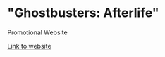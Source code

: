 # "Ghostbusters: Afterlife"

 Promotional Website

[Link to website](https://pavelhancharow.github.io/ghostbusters/)
